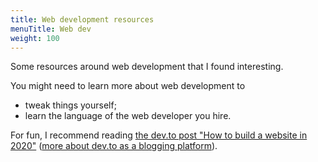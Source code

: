 ```yaml
---
title: Web development resources
menuTitle: Web dev
weight: 100
---
```


Some resources around web development that I found interesting.

You might need to learn more about web development to

* tweak things yourself;
* learn the language of the web developer you hire.

For fun, I recommend reading [the dev.to post "How to build a website in 2020"](https://dev.to/thegreengreek/how-to-build-a-website-in-2020-4f0m) ([more about dev.to as a blogging platform](/noblog/devto/)).